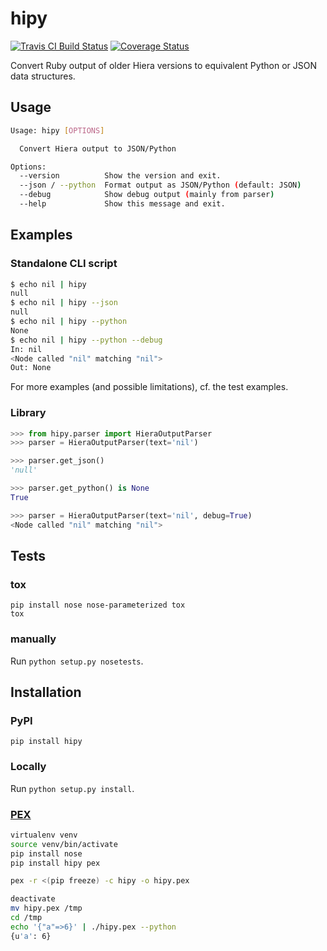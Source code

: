 # hipy

[![Travis CI Build Status](https://travis-ci.org/marthjod/hipy.svg?branch=master)](https://travis-ci.org/marthjod/hipy)
[![Coverage Status](https://coveralls.io/repos/github/marthjod/hipy/badge.svg?branch=master)](https://coveralls.io/github/marthjod/hipy?branch=master)

Convert Ruby output of older Hiera versions to equivalent Python or JSON data structures.

## Usage

```bash
Usage: hipy [OPTIONS]

  Convert Hiera output to JSON/Python

Options:
  --version          Show the version and exit.
  --json / --python  Format output as JSON/Python (default: JSON)
  --debug            Show debug output (mainly from parser)
  --help             Show this message and exit.
```

## Examples

### Standalone CLI script

```bash
$ echo nil | hipy
null
$ echo nil | hipy --json
null
$ echo nil | hipy --python
None
$ echo nil | hipy --python --debug
In: nil
<Node called "nil" matching "nil">
Out: None
```


For more examples (and possible limitations), cf. the test examples.


### Library

```python
>>> from hipy.parser import HieraOutputParser
>>> parser = HieraOutputParser(text='nil')

>>> parser.get_json()
'null'

>>> parser.get_python() is None
True

>>> parser = HieraOutputParser(text='nil', debug=True)
<Node called "nil" matching "nil">
```

## Tests

### tox

```
pip install nose nose-parameterized tox
tox
```

### manually

Run `python setup.py nosetests`.

## Installation

### PyPI

`pip install hipy`

### Locally

Run `python setup.py install`.

### [PEX](https://pex.readthedocs.io/)

```bash
virtualenv venv
source venv/bin/activate
pip install nose 
pip install hipy pex

pex -r <(pip freeze) -c hipy -o hipy.pex

deactivate
mv hipy.pex /tmp
cd /tmp
echo '{"a"=>6}' | ./hipy.pex --python
{u'a': 6}
```

